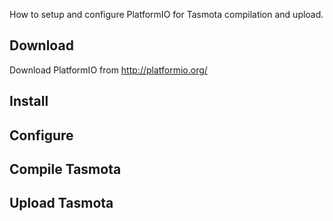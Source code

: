 How to setup and configure PlatformIO for Tasmota compilation and upload.

## Download
Download PlatformIO from http://platformio.org/

## Install


## Configure


## Compile Tasmota


## Upload Tasmota